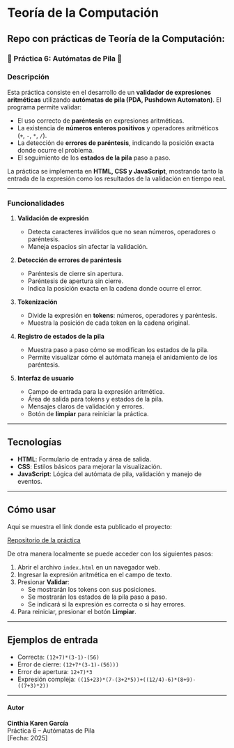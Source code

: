 # Teoría de la Computación
## Repo con prácticas de Teoría de la Computación:

### 📝 Práctica 6: Autómatas de Pila 🚀


### Descripción
Esta práctica consiste en el desarrollo de un **validador de expresiones aritméticas** utilizando **autómatas de pila (PDA, Pushdown Automaton)**. El programa permite validar:

- El uso correcto de **paréntesis** en expresiones aritméticas.
- La existencia de **números enteros positivos** y operadores aritméticos (`+`, `-`, `*`, `/`).
- La detección de **errores de paréntesis**, indicando la posición exacta donde ocurre el problema.
- El seguimiento de los **estados de la pila** paso a paso.

La práctica se implementa en **HTML, CSS y JavaScript**, mostrando tanto la entrada de la expresión como los resultados de la validación en tiempo real.

---

### Funcionalidades

1. **Validación de expresión**
   - Detecta caracteres inválidos que no sean números, operadores o paréntesis.
   - Maneja espacios sin afectar la validación.

2. **Detección de errores de paréntesis**
   - Paréntesis de cierre sin apertura.
   - Paréntesis de apertura sin cierre.
   - Indica la posición exacta en la cadena donde ocurre el error.

3. **Tokenización**
   - Divide la expresión en **tokens**: números, operadores y paréntesis.
   - Muestra la posición de cada token en la cadena original.

4. **Registro de estados de la pila**
   - Muestra paso a paso cómo se modifican los estados de la pila.
   - Permite visualizar cómo el autómata maneja el anidamiento de los paréntesis.

5. **Interfaz de usuario**
   - Campo de entrada para la expresión aritmética.
   - Área de salida para tokens y estados de la pila.
   - Mensajes claros de validación y errores.
   - Botón de **limpiar** para reiniciar la práctica.

---

## Tecnologías

- **HTML**: Formulario de entrada y área de salida.
- **CSS**: Estilos básicos para mejorar la visualización.
- **JavaScript**: Lógica del autómata de pila, validación y manejo de eventos.

---

## Cómo usar
Aqui se muestra el link donde esta publicado el proyecto:

[Repositorio de la práctica](https://leafy-mooncake-0f747e.netlify.app/)

De otra manera localmente se puede acceder con los siguientes pasos:
1. Abrir el archivo `index.html` en un navegador web.
2. Ingresar la expresión aritmética en el campo de texto.
3. Presionar **Validar**:
   - Se mostrarán los tokens con sus posiciones.
   - Se mostrarán los estados de la pila paso a paso.
   - Se indicará si la expresión es correcta o si hay errores.
4. Para reiniciar, presionar el botón **Limpiar**.

---

## Ejemplos de entrada

- Correcta: `(12+7)*(3-1)-(56)`
- Error de cierre: `(12+7*(3-1)-(56)))`
- Error de apertura: `12+7)*3`
- Expresión compleja: `((15+23)*(7-(3+2*5))+((12/4)-6)*(8+9)-((7+3)*2))`

---

#### Autor
**Cinthia Karen García**  
Práctica 6 – Autómatas de Pila  
[Fecha: 2025]